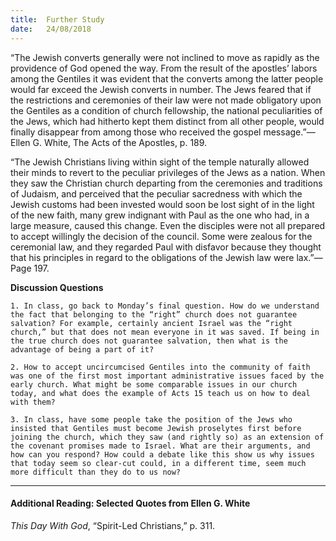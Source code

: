 ```yaml
---
title:  Further Study
date:   24/08/2018
---
```


“The Jewish converts generally were not inclined to move as rapidly as the providence of God opened the way. From the result of the apostles’ labors among the Gentiles it was evident that the converts among the latter people would far exceed the Jewish converts in number. The Jews feared that if the restrictions and ceremonies of their law were not made obligatory upon the Gentiles as a condition of church fellowship, the national peculiarities of the Jews, which had hitherto kept them distinct from all other people, would finally disappear from among those who received the gospel message.”—Ellen G. White, The Acts of the Apostles, p. 189.

“The Jewish Christians living within sight of the temple naturally allowed their minds to revert to the peculiar privileges of the Jews as a nation. When they saw the Christian church departing from the ceremonies and traditions of Judaism, and perceived that the peculiar sacredness with which the Jewish customs had been invested would soon be lost sight of in the light of the new faith, many grew indignant with Paul as the one who had, in a large measure, caused this change. Even the disciples were not all prepared to accept willingly the decision of the council. Some were zealous for the ceremonial law, and they regarded Paul with disfavor because they thought that his principles in regard to the obligations of the Jewish law were lax.”—Page 197.

**Discussion Questions**

`1.	In class, go back to Monday’s final question. How do we understand the fact that belonging to the “right” church does not guarantee salvation? For example, certainly ancient Israel was the “right church,” but that does not mean everyone in it was saved. If being in the true church does not guarantee salvation, then what is the advantage of being a part of it?`

`2.	How to accept uncircumcised Gentiles into the community of faith was one of the first most important administrative issues faced by the early church. What might be some comparable issues in our church today, and what does the example of Acts 15 teach us on how to deal with them?`

`3.	In class, have some people take the position of the Jews who insisted that Gentiles must become Jewish proselytes first before joining the church, which they saw (and rightly so) as an extension of the covenant promises made to Israel. What are their arguments, and how can you respond? How could a debate like this show us why issues that today seem so clear-cut could, in a different time, seem much more difficult than they do to us now?`

---

#### Additional Reading: Selected Quotes from Ellen G. White

_This Day With God_, “Spirit-Led Christians,” p. 311. 
